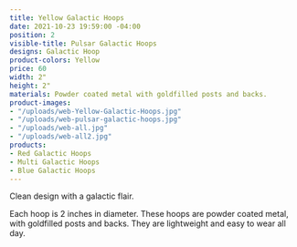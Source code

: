 ```yaml
---
title: Yellow Galactic Hoops
date: 2021-10-23 19:59:00 -04:00
position: 2
visible-title: Pulsar Galactic Hoops
designs: Galactic Hoop
product-colors: Yellow
price: 60
width: 2"
height: 2"
materials: Powder coated metal with goldfilled posts and backs.
product-images:
- "/uploads/web-Yellow-Galactic-Hoops.jpg"
- "/uploads/web-pulsar-galactic-hoops.jpg"
- "/uploads/web-all.jpg"
- "/uploads/web-all2.jpg"
products:
- Red Galactic Hoops
- Multi Galactic Hoops
- Blue Galactic Hoops
---
```


Clean design with a galactic flair.

Each hoop is 2 inches in diameter. These hoops are powder coated metal, with goldfilled posts and backs. They are lightweight and easy to wear all day.